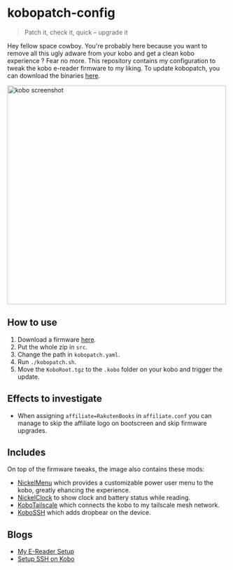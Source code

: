 # kobopatch-config
> Patch it, check it, quick – upgrade it

Hey fellow space cowboy. You're probably here because you want to remove all this ugly adware from your kobo and get a clean kobo experience ? Fear no more. This repository contains my configuration to tweak the kobo e-reader firmware to my liking. To update kobopatch, you can download the binaries [here](https://github.com/pgaskin/kobopatch/releases/latest).

<img width="500" src="https://github.com/obynio/kobopatch-config/assets/2095991/d419c825-df3f-4837-9196-cb5f07674df0" alt="kobo screenshot">

## How to use

1. Download a firmware [here](https://pgaskin.net/KoboStuff/kobofirmware.html).
2. Put the whole zip in `src`.
3. Change the path in `kobopatch.yaml`.
4. Run `./kobopatch.sh`.
5. Move the `KoboRoot.tgz` to the `.kobo` folder on your kobo and trigger the update.

## Effects to investigate

* When assigning `affiliate=RakutenBooks` in `affiliate.conf` you can manage to skip the affiliate logo on bootscreen and skip firmware upgrades.

## Includes

On top of the firmware tweaks, the image also contains these mods:

* [NickelMenu](https://github.com/pgaskin/NickelMenu) which provides a customizable power user menu to the kobo, greatly ehancing the experience.
* [NickelClock](https://github.com/shermp/NickelClock) to show clock and battery status while reading.
* [KoboTailscale](https://github.com/videah/kobo-tailscale/tree/master) which connects the kobo to my tailscale mesh network.
* [KoboSSH](https://github.com/obynio/kobopatch-ssh) which adds dropbear on the device.

## Blogs

* [My E-Reader Setup](https://blog.videah.net/my-e-reader-setup/)
* [Setup SSH on Kobo](https://www.robelix.com/posts/43-rsync-for-the-Kobo.html)
